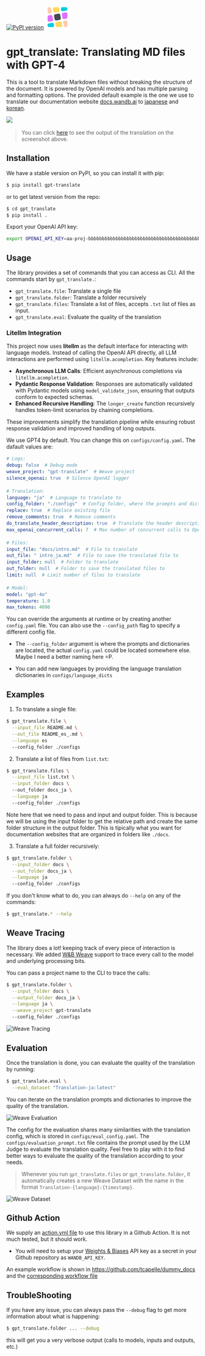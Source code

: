 [![PyPI version](https://badge.fury.io/py/gpt_translate.svg)](https://badge.fury.io/py/gpt_translate)
[![Weave](https://raw.githubusercontent.com/wandb/weave/master/docs/static/img/logo.svg)](https://wandb.ai/capecape/gpt-translate/weave/)

# gpt_translate: Translating MD files with GPT-4

This is a tool to translate Markdown files without breaking the structure of the document. It is powered by OpenAI models and has multiple parsing and formatting options. The provided default example is the one we use to translate our documentation website [docs.wandb.ai](https://docs.wandb.ai) to [japanese](https://docs.wandb.ai/ja/) and [korean](https://docs.wandb.ai/ko/).

![](assets/screenshot.png)

> You can click [here](https://wandb.ai/capecape/gpt-translate/r/call/a18deff9-a963-4ad6-b5d6-b0ae63580575) to see the output of the translation on the screenshot above.

## Installation
We have a stable version on PyPI, so you can install it with pip:
```bash
$ pip install gpt-translate
```
or to get latest version from the repo:

```bash
$ cd gpt_translate
$ pip install .
```

Export your OpenAI API key:

```bash
export OPENAI_API_KEY=aa-proj-bbbbbbbbbbbbbbbbbbbbbbbbbbbbbbbbbbbbbbbbbbbbbbbb
```

## Usage

The library provides a set of commands that you can access as CLI. All the commands start by `gpt_translate.`:

- `gpt_translate.file`: Translate a single file
- `gpt_translate.folder`: Translate a folder recursively
- `gpt_translate.files`: Translate a list of files, accepts `.txt` list of files as input.
- `gpt_translate.eval`: Evaluate the quality of the translation

### Litellm Integration

This project now uses **litellm** as the default interface for interacting with language models.
Instead of calling the OpenAI API directly, all LLM interactions are performed using `litellm.acompletion`.
Key features include:
- **Asynchronous LLM Calls**: Efficient asynchronous completions via `litellm.acompletion`.
- **Pydantic Response Validation**: Responses are automatically validated with Pydantic models using `model_validate_json`, ensuring that outputs conform to expected schemas.
- **Enhanced Recursive Handling**: The `longer_create` function recursively handles token-limit scenarios by chaining completions.

These improvements simplify the translation pipeline while ensuring robust response validation and improved handling of long outputs.

We use GPT4 by default. You can change this on `configs/config.yaml`. The dafault values are:

```yaml
# Logs:
debug: false  # Debug mode
weave_project: "gpt-translate"  # Weave project
silence_openai: true  # Silence OpenAI logger

# Translation:
language: "ja"  # Language to translate to
config_folder: "./configs"  # Config folder, where the prompts and dictionaries are
replace: true  # Replace existing file
remove_comments: true  # Remove comments
do_translate_header_description: true  # Translate the header description
max_openai_concurrent_calls: 7  # Max number of concurrent calls to OpenAI

# Files:
input_file: "docs/intro.md"  # File to translate
out_file: " intro_ja.md"  # File to save the translated file to
input_folder: null  # Folder to translate
out_folder: null  # Folder to save the translated files to
limit: null  # Limit number of files to translate

# Model:
model: "gpt-4o"
temperature: 1.0
max_tokens: 4096

```
You can override the arguments at runtime or by creating another `config.yaml` file. You can also use the `--config_path` flag to specify a different config file.

- The `--config_folder` argument is where the prompts and dictionaries are located, the actual `config.yaml` could be located somewhere else. Maybe I need a better naming here =P.

- You can add new languages by providing the language translation dictionaries in `configs/language_dicts`

## Examples

1. To translate a single file:

```bash
$ gpt_translate.file \
  --input_file README.md \
  --out_file README_es_.md \
  --language es
  --config_folder ./configs
```

2. Translate a list of files from `list.txt`:

```bash
$ gpt_translate.files \
  --input_file list.txt \
  --input_folder docs \ 
  --out_folder docs_ja \
  --language ja
  --config_folder ./configs
```

Note here that we need to pass and input and output folder. This is because we will be using the input folder to get the relative path and create the same folder structure in the output folder. This is tipically what you want for documentation websites that are organized in folders like `./docs`.

3. Translate a full folder recursively:

```bash
$ gpt_translate.folder \
  --input_folder docs \
  --out_folder docs_ja \
  --language ja
  --config_folder ./configs
```

If you don't know what to do, you can always do `--help` on any of the commands:

```bash
$ gpt_translate.* --help
```


## Weave Tracing

The library does a lot! keeping track of every piece of interaction is necessary. We added [W&B Weave](wandb.me/weave) support to trace every call to the model and underlying processing bits.

You can pass a project name to the CLI to trace the calls:

```bash
$ gpt_translate.folder \
  --input_folder docs \
  --output_folder docs_ja \
  --language ja \
  --weave_project gpt-translate
  --config_folder ./configs
```

![Weave Tracing](./assets/weave.gif)

## Evaluation

Once the translation is done, you can evaluate the quality of the translation by running:

```bash
$ gpt_translate.eval \
  --eval_dataset "Translation-ja:latest"
```

You can iterate on the translation prompts and dictionaries to improve the quality of the translation.

![Weave Evaluation](./assets/compare_eval.png)

The config for the evaluation shares many similarities with the translation config, which is stored in `configs/eval_config.yaml`. The `configs/evaluation_prompt.txt` file contains the prompt used by the LLM Judge to evaluate the translation quality. Feel free to play with it to find better ways to evaluate the quality of the translation according to your needs.

> Whenever you run `gpt_translate.files` or `gpt_translate.folder`, it automatically creates a new Weave Dataset with the name in the format `Translation-{language}:{timestamp}`.

![Weave Dataset](./assets/translation_ds.png)

## Github Action

We supply an [action.yml file](action.yml) to use this library in a Github Action. It is not much tested, but it should work.

- You will need to setup your [Weights & Biases](https://wandb.ai/site) API key as a secret in your Github repository as `WANDB_API_KEY`.

An example workflow is shown in https://github.com/tcapelle/dummy_docs and the [corresponding workflow file](https://github.com/tcapelle/dummy_docs/blob/main/.github/workflows/main.yml)

## TroubleShooting

If you have any issue, you can always pass the `--debug` flag to get more information about what is happening:

```bash
$ gpt_translate.folder ... --debug
```
this will get you a very verbose output (calls to models, inputs and outputs, etc.)
